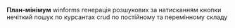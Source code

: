 **План-мінімум**
winforms
генерація розшукових за натисканням кнопки
нечіткий пошук по курсантах
crud по постійному та перемінному складу
